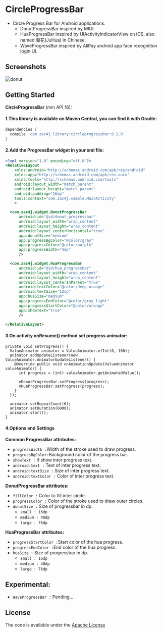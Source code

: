 # CircleProgressBar
- Circle Progress Bar for Android applications.
  - DonutProgressBar inspired by MIUI.
  - HuaProgressBar inspired by UIActivityIndicatorView on iOS, also named 菊花(JuHua) in Chinese.
  - WaveProgressBar inspired by AliPay android app face recognition login UI.

## Screenshots
![donut][donut]

## Getting Started
**CircleProgressBar** (min API 16):
#### 1.This library is available on Maven Central, you can find it with Gradle:

```groovy
dependencies {
  compile 'com.zac4j.library:circleprogressbar:0.1.0'
}
```
#### 2.Add the ProgressBar widget in your xml file:
```xml
<?xml version="1.0" encoding="utf-8"?>
<RelativeLayout
    xmlns:android="http://schemas.android.com/apk/res/android"
    xmlns:app="http://schemas.android.com/apk/res-auto"
    xmlns:tools="http://schemas.android.com/tools"
    android:layout_width="match_parent"
    android:layout_height="match_parent"
    android:padding="16dp"
    tools:context="com.zac4j.sample.MainActivity"
    >

  <com.zac4j.widget.DonutProgressBar
      android:id="@id/donut_progressbar"
      android:layout_width="wrap_content"
      android:layout_height="wrap_content"
      android:layout_centerHorizontal="true"
      app:donutSize="medium"
      app:progressBgColor="@color/gray"
      app:progressColor="@color/purple"
      app:progressWidth="4dp"
      />

  <com.zac4j.widget.HuaProgressBar
      android:id="@id/hua_progressbar"
      android:layout_width="wrap_content"
      android:layout_height="wrap_content"
      android:layout_centerInParent="true"
      android:textColor="@color/deep_orange"
      android:textSize="12sp"
      app:huaSize="medium"
      app:progressEndColor="@color/gray_light"
      app:progressStartColor="@color/orange"
      app:showText="true"
      />

</RelativeLayout>
```
#### 3.On activity onResume() method set progress animator:
```
private void setProgress() {
  ValueAnimator animator = ValueAnimator.ofInt(0, 100);
  animator.addUpdateListener(new ValueAnimator.AnimatorUpdateListener() {
    @Override public void onAnimationUpdate(ValueAnimator valueAnimator) {
      int progress = (int) valueAnimator.getAnimatedValue();

      mDonutProgressBar.setProgress(progress);
      mHuaProgressBar.setProgress(progress);
    }
  });

  animator.setRepeatCount(6);
  animator.setDuration(6000);
  animator.start();
}
```

#### 4.Options and Settings
**Common ProgressBar attributes:**
- `progressWidth :`Width of the stroke used to draw progress.
- `progressBgColor:`Background color of the progress bar.
- `showText :` If show inter progress text.
- `android:text :` Text of inter progress text.
- `android:textSize :` Size of inter progress text.
- `android:textColor :` Color of inter progress text.

**DonutProgressBar attributes:**
- `fillColor :` Color to fill inter circle.
- `progressColor :` Color of the stroke used to draw outer circles.
- `donutSize :` Size of progressbar in dp.
  - `small : 16dp`
  - `medium : 48dp`
  - `large : 76dp`

**HuaProgressBar attributes:**
- `progressStartColor :`Start color of the hua progress.
- `progressEndColor :`End color of the hua progress.
- `huaSize :` Size of progressbar in dp.
  - `small : 16dp`
  - `medium : 48dp`
  - `large : 76dp`

## Experimental:
- `WaveProgressBar :` Pending...

## License
The code is available under the [Apache License][license]

[donut]:http://7xom3t.com1.z0.glb.clouddn.com/donutprogressbar.gif
[license]:https://github.com/zac4j/CircleProgressBar/blob/master/LICENSE
